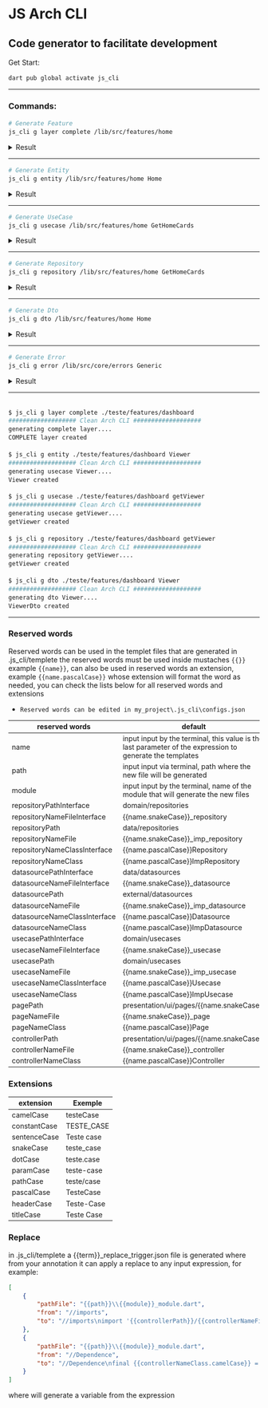# JS Arch CLI

## Code generator to facilitate development

Get Start:
```bash
dart pub global activate js_cli
```

--- 

### Commands:

```bash
# Generate Feature
js_cli g layer complete /lib/src/features/home
```
<details>
<summary>Result</summary>

![](./screenshots/layer.png)
</details>

--- 

```bash
# Generate Entity
js_cli g entity /lib/src/features/home Home
```
<details>
<summary>Result</summary>

```dart
// home.entitiy.dart 
class HomeEntity {

  HomeEntity();

}
```
![](./screenshots/entity.png)
</details>

--- 

```bash
# Generate UseCase
js_cli g usecase /lib/src/features/home GetHomeCards
```
<details>
<summary>Result</summary>

```dart
//get_home_cards.usecase.dart
abstract class GetHomeCardsUsecase {
  Future<void> call();
}
```
```dart
//get_home_cards_imp.usecase.dart
import 'get_home_cards_usecase.dart';

class GetHomeCardsImpUsecase implements GetHomeCardsUsecase {
  @override
  Future<void> call() {
    // TODO: implement call
    throw UnimplementedError();
  }
  
}
  
```
![](./screenshots/usecase.png)
</details>

--- 

```bash
# Generate Repository
js_cli g repository /lib/src/features/home GetHomeCards
```
<details>
<summary>Result</summary>

```dart
// domain/repositories/get_home_cards.repository.dart
abstract class GetHomeCardsRepository {
  Future<void> call();
}
```
```dart
// data/repositories/get_home_cards_imp.repository.dart
import '../../domain/repositories/get_home_cards_repository.dart';

class GetHomeCardsImpRepository implements GetHomeCardsRepository {
  @override
  Future<void> call() {
    // TODO: implement call
    throw UnimplementedError();
  }
}
```
![](./screenshots/repository.png)
</details>

--- 

```bash
# Generate Dto
js_cli g dto /lib/src/features/home Home
```
<details>
<summary>Result</summary>

```dart
// home_dto.dart
import '../../domain/models/entities/home_entity.dart';

class HomeDto extends HomeEntity {

  HomeDto() : super();

}
```
![](./screenshots/dto.png)
</details>

--- 

```bash
# Generate Error
js_cli g error /lib/src/core/errors Generic  
```
<details>
<summary>Result</summary>

```dart
// generic.error.dart
class GenericError implements Exception {
  final String _message;
  final Exception innerException;

  GenericError(String message, this.innerException) : _message = message;

  String get message => _message;
}
```
![](./screenshots/error.png)
</details>

---

```bash

$ js_cli g layer complete ./teste/features/dashboard
################### Clean Arch CLI ###################
generating complete layer....
COMPLETE layer created

$ js_cli g entity ./teste/features/dashboard Viewer
################### Clean Arch CLI ###################
generating usecase Viewer....
Viewer created

$ js_cli g usecase ./teste/features/dashboard getViewer
################### Clean Arch CLI ###################
generating usecase getViewer....
getViewer created

$ js_cli g repository ./teste/features/dashboard getViewer
################### Clean Arch CLI ###################
generating repository getViewer....
getViewer created

$ js_cli g dto ./teste/features/dashboard Viewer
################### Clean Arch CLI ###################
generating dto Viewer....
ViewerDto created

```
---
### Reserved words

Reserved words can be used in the templet files that are generated in .js_cli/templete the reserved words must be used inside mustaches `{{}}` example `{{name}}`, can also be used in reserved words an extension, example `{{name.pascalCase}}` whose extension will format the word as needed, you can check the lists below for all reserved words and extensions

* `Reserved words can be edited in my_project\.js_cli\configs.json`

| reserved words               | default                                                                                                   |
|------------------------------|-----------------------------------------------------------------------------------------------------------|
| name                         | input input by the terminal, this value is the last parameter of the expression to generate the templates |
| path                         | input input via terminal, path where the new file will be generated                                       |
| module                       | input input by the terminal, name of the module that will generate the new files                          |
| repositoryPathInterface      | domain/repositories                                                                                       |
| repositoryNameFileInterface  | {{name.snakeCase}}_repository                                                                             |
| repositoryPath               | data/repositories                                                                                         |
| repositoryNameFile           | {{name.snakeCase}}_imp_repository                                                                         |
| repositoryNameClassInterface | {{name.pascalCase}}Repository                                                                             |
| repositoryNameClass          | {{name.pascalCase}}ImpRepository                                                                          |
| datasourcePathInterface      | data/datasources                                                                                          |
| datasourceNameFileInterface  | {{name.snakeCase}}_datasource                                                                             |
| datasourcePath               | external/datasources                                                                                      |
| datasourceNameFile           | {{name.snakeCase}}_imp_datasource                                                                         |
| datasourceNameClassInterface | {{name.pascalCase}}Datasource                                                                             |
| datasourceNameClass          | {{name.pascalCase}}ImpDatasource                                                                          |
| usecasePathInterface         | domain/usecases                                                                                           |
| usecaseNameFileInterface     | {{name.snakeCase}}_usecase                                                                                |
| usecasePath                  | domain/usecases                                                                                           |
| usecaseNameFile              | {{name.snakeCase}}_imp_usecase                                                                            |
| usecaseNameClassInterface    | {{name.pascalCase}}Usecase                                                                                |
| usecaseNameClass             | {{name.pascalCase}}ImpUsecase                                                                             |
| pagePath                     | presentation/ui/pages/{{name.snakeCase}}                                                                  |
| pageNameFile                 | {{name.snakeCase}}_page                                                                                   |
| pageNameClass                | {{name.pascalCase}}Page                                                                                   |
| controllerPath               | presentation/ui/pages/{{name.snakeCase}}                                                                  |
| controllerNameFile           | {{name.snakeCase}}_controller                                                                             |
| controllerNameClass          | {{name.pascalCase}}Controller                                                                             |

### Extensions

| extension    | Exemple    |
|--------------|------------|
| camelCase    | testeCase  |
| constantCase | TESTE_CASE |
| sentenceCase | Teste case |
| snakeCase    | teste_case |
| dotCase      | teste.case |
| paramCase    | teste-case |
| pathCase     | teste/case |
| pascalCase   | TesteCase  |
| headerCase   | Teste-Case |
| titleCase    | Teste Case |

### Replace

in .js_cli/templete a {{term}}_replace_trigger.json file is generated where from your annotation it can apply a replace to any input expression, for example:

```json
[
    {
        "pathFile": "{{path}}\\{{module}}_module.dart",
        "from": "//imports",
        "to": "//imports\nimport '{{controllerPath}}/{{controllerNameFile}}.dart';"
    },
    {
        "pathFile": "{{path}}\\{{module}}_module.dart",
        "from": "//Dependence",
        "to": "//Dependence\nfinal {{controllerNameClass.camelCase}} = {{controllerNameClass.pascalCase}};"
    }
]
```
where will generate a variable from the expression